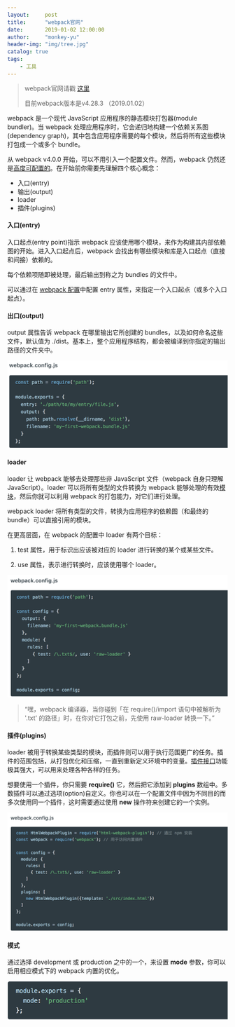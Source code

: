 ```yaml
---
layout:     post
title:      "webpack官网"
date:       2019-01-02 12:00:00
author:     "monkey-yu"
header-img: "img/tree.jpg"
catalog: true
tags:
    - 工具
---
```


> webpack官网请戳 [这里](https://www.webpackjs.com/concepts/)
>
> 目前webpack版本是v4.28.3 （2019.01.02）

webpack 是一个现代 JavaScript 应用程序的静态模块打包器(module bundler)。当 webpack 处理应用程序时，它会递归地构建一个依赖关系图(dependency graph)，其中包含应用程序需要的每个模块，然后将所有这些模块打包成一个或多个 bundle。

从 webpack v4.0.0 开始，可以不用引入一个配置文件。然而，webpack 仍然还是[高度可配置的](https://www.webpackjs.com/configuration)。在开始前你需要先理解四个核心概念：

- 入口(entry)
- 输出(output)
- loader
- 插件(plugins)

#### 入口(entry)

入口起点(entry point)指示 webpack 应该使用哪个模块，来作为构建其内部依赖图的开始。进入入口起点后，webpack 会找出有哪些模块和库是入口起点（直接和间接）依赖的。

每个依赖项随即被处理，最后输出到称之为 bundles 的文件中。

可以通过在 [webpack 配置](https://www.webpackjs.com/configuration)中配置 entry 属性，来指定一个入口起点（或多个入口起点）。

#### 出口(output)

output 属性告诉 webpack 在哪里输出它所创建的 bundles，以及如何命名这些文件，默认值为 ./dist。基本上，整个应用程序结构，都会被编译到你指定的输出路径的文件夹中。

![](/img/post_img/webpack/webpack-code-1.png)

<!--上面的path模块是node.js的一个核心模块，用于操作文件路径。-->

#### loader

loader 让 webpack 能够去处理那些非 JavaScript 文件（webpack 自身只理解 JavaScript）。loader 可以将所有类型的文件转换为 webpack 能够处理的有效[模块](https://www.webpackjs.com/concepts/modules)，然后你就可以利用 webpack 的打包能力，对它们进行处理。

webpack loader 将所有类型的文件，转换为应用程序的依赖图（和最终的 bundle）可以直接引用的模块。

在更高层面，在 webpack 的配置中 loader 有两个目标：

1. test 属性，用于标识出应该被对应的 loader 进行转换的某个或某些文件。

2. use 属性，表示进行转换时，应该使用哪个 loader。

![](/img/post_img/webpack/webpack-code-2.png)

> “嘿，webpack 编译器，当你碰到「在 require()/import 语句中被解析为 '.txt' 的路径」时，在你对它打包之前，先使用 raw-loader 转换一下。”

<!--在 webpack 配置中定义 loader 时，要定义在 module.rules 中，而不是 rules。-->

#### 插件(plugins)

loader 被用于转换某些类型的模块，而插件则可以用于执行范围更广的任务。插件的范围包括，从打包优化和压缩，一直到重新定义环境中的变量。[插件接口](https://www.webpackjs.com/api/plugins)功能极其强大，可以用来处理各种各样的任务。

想要使用一个插件，你只需要 **require()** 它，然后把它添加到 **plugins** 数组中。多数插件可以通过选项(option)自定义。你也可以在一个配置文件中因为不同目的而多次使用同一个插件，这时需要通过使用 **new** 操作符来创建它的一个实例。

![](/img/post_img/webpack/webpack-code-3.png)

#### 模式

通过选择 development 或 production 之中的一个，来设置 **mode** 参数，你可以启用相应模式下的 webpack 内置的优化。

![](/img/post_img/webpack/webpack-code-4.png)



